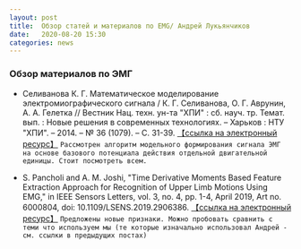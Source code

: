 ```yaml
---
layout: post
title:  Обзор статей и материалов по EMG/ Андрей Лукьянчиков
date:   2020-08-20 15:30
categories: news
---
```

### Обзор материалов по ЭМГ

* Селиванова К. Г. Математическое моделирование электромиографического сигнала / К. Г. Селиванова, О. Г. Аврунин, А. А. Гелетка // Вестник Нац. техн. ун-та "ХПИ" : сб. науч. тр. Темат. вып. : Новые решения в современных технологиях. – Харьков : НТУ "ХПИ". – 2014. – № 36 (1079). – С. 31-39. [【ссылка на электронный ресурс】](http://repository.kpi.kharkov.ua/handle/KhPI-Press/9377) 
```Рассмотрен алгоритм модельного формирования сигнала ЭМГ на основе базового потенциала действия отдельной двигательной единицы. Стоит посмотреть всем.```

* S. Pancholi and A. M. Joshi, "Time Derivative Moments Based Feature Extraction Approach for Recognition of Upper Limb Motions Using EMG," in IEEE Sensors Letters, vol. 3, no. 4, pp. 1-4, April 2019, Art no. 6000804, doi: 10.1109/LSENS.2019.2906386. [【ссылка на электронный ресурс】](https://ieeexplore.ieee.org/document/8675262)
```Предложены новые признаки. Можно пробовать сравнить с теми что используем мы (те которые изначально использовал Андрей - см. ссылки в предыдущих постах)```

